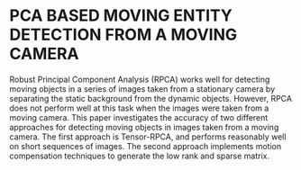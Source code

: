 # PCA BASED MOVING ENTITY DETECTION FROM A MOVING CAMERA

####
Robust Principal Component Analysis (RPCA) works well for detecting moving objects in a series of images taken from a stationary camera by separating the static background from the dynamic objects.  However, RPCA does not perform well at this task when the images were taken from a moving camera.  This paper investigates the accuracy of two different approaches for detecting moving objects in images taken from a moving camera.  The first approach is Tensor-RPCA, and performs reasonably well on short sequences of images. The second approach implements motion compensation techniques to generate the low rank and sparse matrix.
